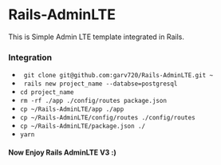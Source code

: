 # Rails-AdminLTE

This is Simple Admin LTE template integrated in Rails.

### Integration
  - `` git clone git@github.com:garv720/Rails-AdminLTE.git ~``
  - `` rails new project_name --databse=postgresql``
  - `` cd project_name ``
  - `` rm -rf ./app ./config/routes package.json ``
  - `` cp ~/Rails-AdminLTE/app ./app ``
  - `` cp ~/Rails-AdminLTE/config/routes ./config/routes ``
  - `` cp ~/Rails-AdminLTE/package.json ./ ``
  - `` yarn ``

#### Now Enjoy Rails AdminLTE V3 :)